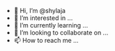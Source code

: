 - 👋 Hi, I’m @shylaja
- 👀 I’m interested in ...
- 🌱 I’m currently learning ...
- 💞️ I’m looking to collaborate on ...
- 📫 How to reach me ...

<!---
resmaha/resmaha is a ✨ special ✨ repository because its `README.md` (this file) appears on your GitHub profile.
You can click the Preview link to take a look at your changes.
--->
